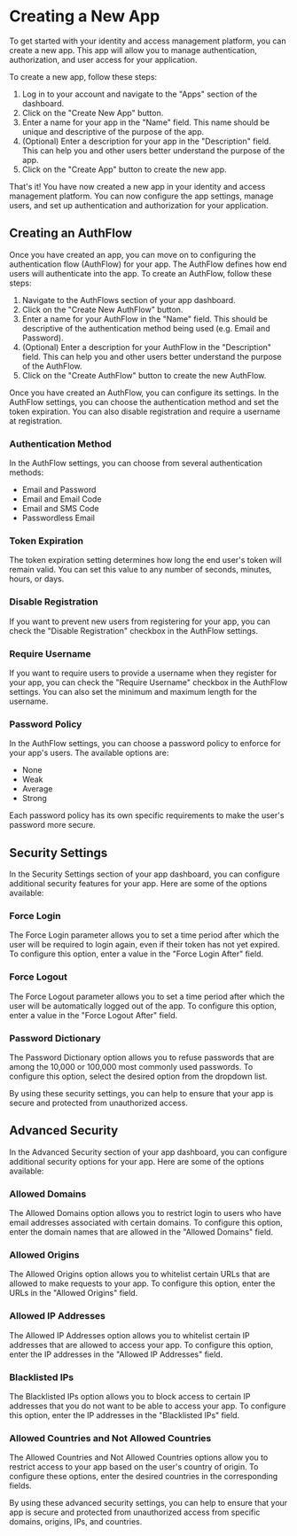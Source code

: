 # Creating a New App

To get started with your identity and access management platform, you can create a new app. This app will allow you to manage authentication, authorization, and user access for your application.

To create a new app, follow these steps:

1. Log in to your account and navigate to the "Apps" section of the dashboard.
2. Click on the "Create New App" button.
3. Enter a name for your app in the "Name" field. This name should be unique and descriptive of the purpose of the app.
4. (Optional) Enter a description for your app in the "Description" field. This can help you and other users better understand the purpose of the app.
5. Click on the "Create App" button to create the new app.

That's it! You have now created a new app in your identity and access management platform. You can now configure the app settings, manage users, and set up authentication and authorization for your application.

## Creating an AuthFlow

Once you have created an app, you can move on to configuring the authentication flow (AuthFlow) for your app. The AuthFlow defines how end users will authenticate into the app. To create an AuthFlow, follow these steps:

1. Navigate to the AuthFlows section of your app dashboard.
2. Click on the "Create New AuthFlow" button.
3. Enter a name for your AuthFlow in the "Name" field. This should be descriptive of the authentication method being used (e.g. Email and Password).
4. (Optional) Enter a description for your AuthFlow in the "Description" field. This can help you and other users better understand the purpose of the AuthFlow.
5. Click on the "Create AuthFlow" button to create the new AuthFlow.

Once you have created an AuthFlow, you can configure its settings. In the AuthFlow settings, you can choose the authentication method and set the token expiration. You can also disable registration and require a username at registration.

### Authentication Method

In the AuthFlow settings, you can choose from several authentication methods:

- Email and Password
- Email and Email Code
- Email and SMS Code
- Passwordless Email

### Token Expiration

The token expiration setting determines how long the end user's token will remain valid. You can set this value to any number of seconds, minutes, hours, or days.

### Disable Registration

If you want to prevent new users from registering for your app, you can check the "Disable Registration" checkbox in the AuthFlow settings.

### Require Username

If you want to require users to provide a username when they register for your app, you can check the "Require Username" checkbox in the AuthFlow settings. You can also set the minimum and maximum length for the username.

### Password Policy

In the AuthFlow settings, you can choose a password policy to enforce for your app's users. The available options are:

- None
- Weak
- Average
- Strong

Each password policy has its own specific requirements to make the user's password more secure.

## Security Settings

In the Security Settings section of your app dashboard, you can configure additional security features for your app. Here are some of the options available:

### Force Login

The Force Login parameter allows you to set a time period after which the user will be required to login again, even if their token has not yet expired. To configure this option, enter a value in the "Force Login After" field.

### Force Logout

The Force Logout parameter allows you to set a time period after which the user will be automatically logged out of the app. To configure this option, enter a value in the "Force Logout After" field.

### Password Dictionary

The Password Dictionary option allows you to refuse passwords that are among the 10,000 or 100,000 most commonly used passwords. To configure this option, select the desired option from the dropdown list.

By using these security settings, you can help to ensure that your app is secure and protected from unauthorized access.

## Advanced Security

In the Advanced Security section of your app dashboard, you can configure additional security options for your app. Here are some of the options available:

### Allowed Domains

The Allowed Domains option allows you to restrict login to users who have email addresses associated with certain domains. To configure this option, enter the domain names that are allowed in the "Allowed Domains" field.

### Allowed Origins

The Allowed Origins option allows you to whitelist certain URLs that are allowed to make requests to your app. To configure this option, enter the URLs in the "Allowed Origins" field.

### Allowed IP Addresses

The Allowed IP Addresses option allows you to whitelist certain IP addresses that are allowed to access your app. To configure this option, enter the IP addresses in the "Allowed IP Addresses" field.

### Blacklisted IPs

The Blacklisted IPs option allows you to block access to certain IP addresses that you do not want to be able to access your app. To configure this option, enter the IP addresses in the "Blacklisted IPs" field.

### Allowed Countries and Not Allowed Countries

The Allowed Countries and Not Allowed Countries options allow you to restrict access to your app based on the user's country of origin. To configure these options, enter the desired countries in the corresponding fields.

By using these advanced security settings, you can help to ensure that your app is secure and protected from unauthorized access from specific domains, origins, IPs, and countries.

